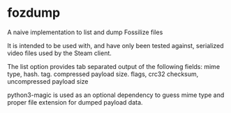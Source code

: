 # fozdump
A naive implementation to list and dump Fossilize files

It is intended to be used with, and have only been tested against, serialized video files used by the Steam client.

The list option provides tab separated output of the following fields:
mime type, hash. tag. compressed payload size. flags, crc32 checksum, uncompressed payload size

python3-magic is used as an optional dependency to guess mime type and proper file extension for dumped payload data.
